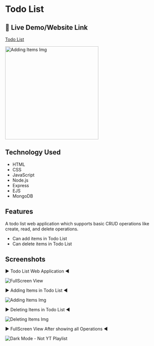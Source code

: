 
# Todo List


## 🔗 Live Demo/Website Link
[ Todo List ](https://todolist-g9wn.onrender.com)

<img src="https://drive.google.com/uc?export=view&id=1iJieUY28sKM8HUR_ZKhyEv-aiNX4U_dC" alt="Adding Items Img" width="300px">


## Technology Used
- HTML
- CSS
- JavaScript
- Node.js 
- Express
- EJS
- MongoDB


## Features
A todo list web application which supports basic CRUD operations like create, read, and delete operations.


- Can add items in Todo List
- Can delete items in Todo List



## Screenshots


▶ Todo List Web Application ◀ 

![FullScreen View](https://drive.google.com/uc?export=view&id=1wNOldMkqerKs_kkgN_-YLNWAg5R0cH2_)
 



▶ Adding Items in Todo List ◀

![Adding Items Img](https://drive.google.com/uc?export=view&id=1iJieUY28sKM8HUR_ZKhyEv-aiNX4U_dC)



▶ Deleting Items in Todo List ◀

![Deleting Items Img](https://drive.google.com/uc?export=view&id=1porxAUnX4u0eWN_YyimSQu7NiTh3yAXS)

▶ FullScreen View After showing all Operations ◀

![Dark Mode - Not YT Playlist](https://drive.google.com/uc?export=view&id=17Q_MuugF277xATRKyGYiBiAgGyebNnqD)
